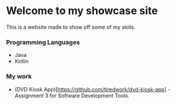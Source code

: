 # Welcome to my showcase site
This is a website made to show off some of my skills.

### Programming Languages
- Java
- Kotlin

### My work
- (DVD Kiosk App)[https://github.com/tiredwork/dvd-kiosk-app] - Assignment 3 for Software Development Tools.
